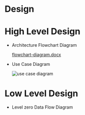 # Design

# High Level Design
* Architecture Flowchart Diagram

    [flowchart-diagram.docx](https://github.com/DeepikaR24/M1_ProjectGoal_Utility/files/8037445/flowchart-diagram.docx)
    
* Use Case Diagram
    
    
    
    
    
    ![use case diagram](https://user-images.githubusercontent.com/98866123/153323603-f2348596-5847-4d6b-8fe9-60d7612d7fdd.png)
    
# Low Level Design
 * Level zero Data Flow Diagram

      

    

    

